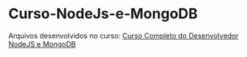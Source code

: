 # Curso-NodeJs-e-MongoDB

Arquivos desenvolvidos no curso: [Curso Completo do Desenvolvedor NodeJS e MongoDB](https://www.udemy.com/curso-completo-do-desenvolvedor-nodejs)